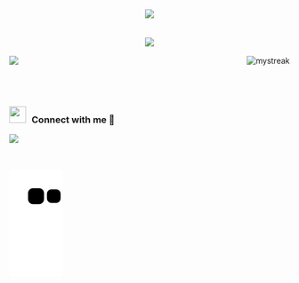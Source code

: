 # <p align="center"><img width="150px" src="https://user-images.githubusercontent.com/69721692/202852131-2c614f75-e7bb-4b05-9ecf-fa819786804b.png"/></p> 
<p align="center">
<img src ="https://github-readme-stats.vercel.app/api/top-langs/?username=aralidk&theme=tokyonight&layout=compact"/>
</p>

<img align= "left" src ="https://github-readme-stats.vercel.app/api?username=aralidk&show_icons=true&theme=tokyonight"/>
<img align="right" src="https://github-readme-streak-stats.herokuapp.com/?user=aralidk&theme=tokyonight" alt="mystreak"/>

<br>
<br>
<br>
<br>

<h3 align="left" > <img src="https://media.giphy.com/media/iY8CRBdQXODJSCERIr/giphy.gif" width="30" height="30" style="margin-right: 10px;">Connect with me 🤝 </h3>
 <p align= "left">
 <a target="_blank" href="https://www.linkedin.com/in/dilara-kuzey/"><img src="https://img.icons8.com/doodle/40/000000/linkedin--v2.png"></a>
    <a style="margin-left: 10px;" target="_blank" href="https://github.com/100rabhcsmc">
</p>

![Snake animation](https://github.com/aralidk/aralidk/blob/output/github-contribution-grid-snake.svg)



